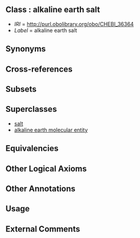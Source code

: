 
## Class : alkaline earth salt

 * *IRI* = http://purl.obolibrary.org/obo/CHEBI_36364
 * *Label* = alkaline earth salt

## Synonyms


## Cross-references


## Subsets


## Superclasses

 * [salt](../../CHEBI/66/CHEBI_24866.md)
 * [alkaline earth molecular entity](../../CHEBI/99/CHEBI_33299.md)

## Equivalencies


## Other Logical Axioms


## Other Annotations


## Usage


## External Comments


